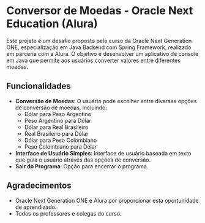 # Conversor de Moedas - Oracle Next Education (Alura)

Este projeto é um desafio proposto pelo curso da Oracle Next Generation ONE, especialização em Java Backend com Spring Framework, realizado em parceria com a Alura. O objetivo é desenvolver um aplicativo de console em Java que permite aos usuários converter valores entre diferentes moedas.

## Funcionalidades

- **Conversão de Moedas**: O usuário pode escolher entre diversas opções de conversão de moedas, incluindo:
  - Dólar para Peso Argentino
  - Peso Argentino para Dólar
  - Dólar para Real Brasileiro
  - Real Brasileiro para Dólar
  - Dólar para Peso Colombiano
  - Peso Colombiano para Dólar
- **Interface de Usuário Simples**: Interface de usuário baseada em texto que guia o usuário através das opções de conversão.
- **Sair do Programa**: Opção para encerrar o programa.

## Agradecimentos

- Oracle Next Generation ONE e Alura por proporcionar esta oportunidade de aprendizado.
- Todos os professores e colegas do curso.
